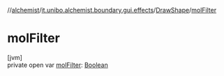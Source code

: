 //[alchemist](../../../index.md)/[it.unibo.alchemist.boundary.gui.effects](../index.md)/[DrawShape](index.md)/[molFilter](mol-filter.md)

# molFilter

[jvm]\
private open var [molFilter](mol-filter.md): [Boolean](https://kotlinlang.org/api/latest/jvm/stdlib/kotlin/-boolean/index.html)
